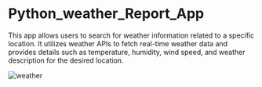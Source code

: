 # Python_weather_Report_App

This app allows users to search for weather information related to a specific location. It utilizes weather APIs to fetch real-time weather data and provides details such as temperature, humidity, wind speed, and weather description for the desired location.

![weather](https://github.com/tkdeshan/Python_weather_Report_App/assets/100216231/da576da8-92e7-4ec4-a474-82d997bc8ffd)

